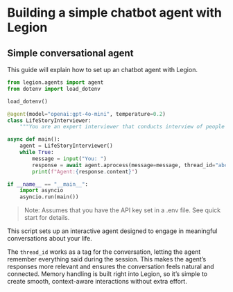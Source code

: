 # Building a simple chatbot agent with Legion

## Simple conversational agent

This guide will explain how to set up an chatbot agent with Legion.

```python
from legion.agents import agent
from dotenv import load_dotenv

load_dotenv()

@agent(model="openai:gpt-4o-mini", temperature=0.2)
class LifeStoryInterviewer:
    """You are an expert interviewer that conducts interview of people about thier life."""

async def main():
    agent = LifeStoryInterviewer()
    while True:
        message = input("You: ")
        response = await agent.aprocess(message=message, thread_id="abc")
        print(f"Agent:{response.content}")

if __name__ == "__main__":
    import asyncio
    asyncio.run(main())
```

> Note: Assumes that you have the API key set in a .env file. See quick start for details.

This script sets up an interactive agent designed to engage in meaningful conversations about your life.

The `thread_id` works as a tag for the conversation, letting the agent remember everything said during the session. This makes the agent’s responses more relevant and ensures the conversation feels natural and connected. Memory handling is built right into Legion, so it’s simple to create smooth, context-aware interactions without extra effort.
